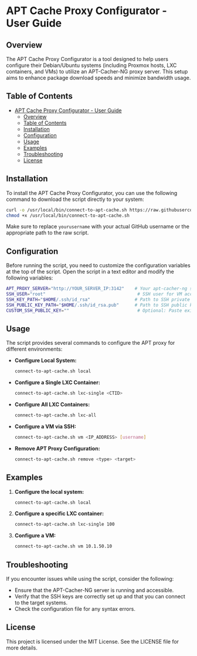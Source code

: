 # APT Cache Proxy Configurator - User Guide

## Overview

The APT Cache Proxy Configurator is a tool designed to help users configure their Debian/Ubuntu systems (including Proxmox hosts, LXC containers, and VMs) to utilize an APT-Cacher-NG proxy server. This setup aims to enhance package download speeds and minimize bandwidth usage.

## Table of Contents

- [APT Cache Proxy Configurator - User Guide](#apt-cache-proxy-configurator---user-guide)
  - [Overview](#overview)
  - [Table of Contents](#table-of-contents)
  - [Installation](#installation)
  - [Configuration](#configuration)
  - [Usage](#usage)
  - [Examples](#examples)
  - [Troubleshooting](#troubleshooting)
  - [License](#license)

## Installation

To install the APT Cache Proxy Configurator, you can use the following command to download the script directly to your system:

```bash
curl -o /usr/local/bin/connect-to-apt-cache.sh https://raw.githubusercontent.com/yourusername/apt-cache-proxy-configurator/main/src/connect-to-apt-cache.sh
chmod +x /usr/local/bin/connect-to-apt-cache.sh
```

Make sure to replace `yourusername` with your actual GitHub username or the appropriate path to the raw script.

## Configuration

Before running the script, you need to customize the configuration variables at the top of the script. Open the script in a text editor and modify the following variables:

```bash
APT_PROXY_SERVER="http://YOUR_SERVER_IP:3142"    # Your apt-cacher-ng server address
SSH_USER="root"                                   # SSH user for VM access
SSH_KEY_PATH="$HOME/.ssh/id_rsa"                 # Path to SSH private key
SSH_PUBLIC_KEY_PATH="$HOME/.ssh/id_rsa.pub"      # Path to SSH public key
CUSTOM_SSH_PUBLIC_KEY=""                          # Optional: Paste existing SSH public key
```

## Usage

The script provides several commands to configure the APT proxy for different environments:

- **Configure Local System:**

  ```bash
  connect-to-apt-cache.sh local
  ```

- **Configure a Single LXC Container:**

  ```bash
  connect-to-apt-cache.sh lxc-single <CTID>
  ```

- **Configure All LXC Containers:**

  ```bash
  connect-to-apt-cache.sh lxc-all
  ```

- **Configure a VM via SSH:**

  ```bash
  connect-to-apt-cache.sh vm <IP_ADDRESS> [username]
  ```

- **Remove APT Proxy Configuration:**

  ```bash
  connect-to-apt-cache.sh remove <type> <target>
  ```

## Examples

1. **Configure the local system:**

   ```bash
   connect-to-apt-cache.sh local
   ```

2. **Configure a specific LXC container:**

   ```bash
   connect-to-apt-cache.sh lxc-single 100
   ```

3. **Configure a VM:**

   ```bash
   connect-to-apt-cache.sh vm 10.1.50.10
   ```

## Troubleshooting

If you encounter issues while using the script, consider the following:

- Ensure that the APT-Cacher-NG server is running and accessible.
- Verify that the SSH keys are correctly set up and that you can connect to the target systems.
- Check the configuration file for any syntax errors.

## License

This project is licensed under the MIT License. See the LICENSE file for more details.
